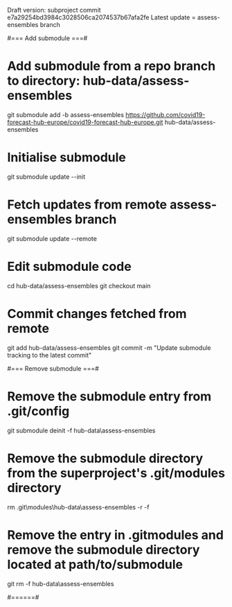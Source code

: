 Draft version: subproject commit e7a29254bd3984c3028506ca2074537b67afa2fe
Latest update = assess-ensembles branch

#=== Add submodule ===#

# Add submodule from a repo branch to directory: hub-data/assess-ensembles
git submodule add -b assess-ensembles https://github.com/covid19-forecast-hub-europe/covid19-forecast-hub-europe.git hub-data/assess-ensembles

# Initialise submodule
git submodule update --init

# Fetch updates from remote assess-ensembles branch
git submodule update --remote

# Edit submodule code
cd hub-data/assess-ensembles
git checkout main

# Commit changes fetched from remote
git add hub-data/assess-ensembles
git commit -m "Update submodule tracking to the latest commit"


#=== Remove submodule ===#
# Remove the submodule entry from .git/config
git submodule deinit -f hub-data\assess-ensembles

# Remove the submodule directory from the superproject's .git/modules directory
rm .git\modules\hub-data\assess-ensembles -r -f

# Remove the entry in .gitmodules and remove the submodule directory located at path/to/submodule
git rm -f hub-data\assess-ensembles

#======#
